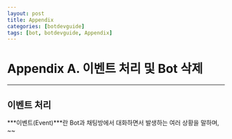 ```yaml
---
layout: post
title: Appendix
categories: [botdevguide]
tags: [bot, botdevguide, Appendix]
---
```


# Appendix A. 이벤트 처리 및 Bot 삭제
<hr>

## 이벤트 처리

***이벤트(Event)***란 Bot과 채팅방에서 대화하면서 발생하는 여러 상황을 말하며, ~~